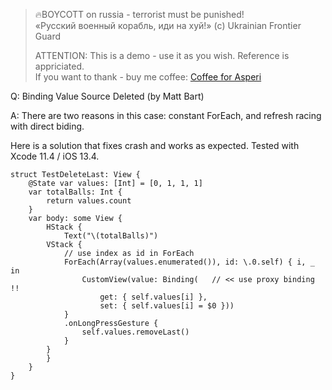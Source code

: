 >
> 🔥BOYCOTT on russia - terrorist must be punished!<br>
> «Русский военный корабль, иди на хуй!» (c) Ukrainian Frontier Guard
> 
> ATTENTION: This is a demo - use it as you wish. Reference is appriciated.<br>
> If you want to thank - buy me coffee: [Coffee for Asperi](https://secure.wayforpay.com/donate/asperi)
>

Q: Binding Value Source Deleted (by Matt Bart)

A: There are two reasons in this case: constant ForEach, and refresh racing with direct biding.

Here is a solution that fixes crash and works as expected. Tested with Xcode 11.4 / iOS 13.4.

```
struct TestDeleteLast: View {
    @State var values: [Int] = [0, 1, 1, 1]
    var totalBalls: Int {
        return values.count
    }
    var body: some View {
        HStack {
            Text("\(totalBalls)")
        VStack {
            // use index as id in ForEach
            ForEach(Array(values.enumerated()), id: \.0.self) { i, _ in
                CustomView(value: Binding(   // << use proxy binding !!
                    get: { self.values[i] },
                    set: { self.values[i] = $0 }))
            }
            .onLongPressGesture {
                self.values.removeLast()
            }
        }
        }
    }
}
```
